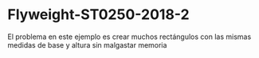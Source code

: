 # Flyweight-ST0250-2018-2
El problema en este ejemplo es crear muchos rectángulos con las mismas medidas de base y altura sin malgastar memoria
